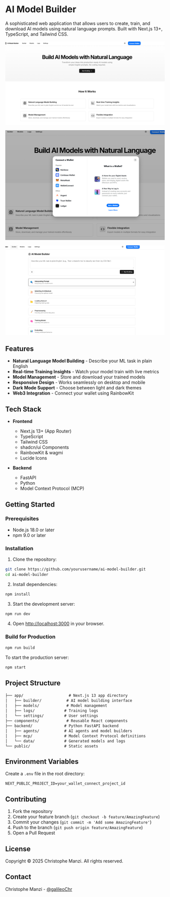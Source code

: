 # AI Model Builder

A sophisticated web application that allows users to create, train, and download AI models using natural language prompts. Built with Next.js 13+, TypeScript, and Tailwind CSS.

![alt text](<Screenshot 2025-03-27 001449.png>)

![alt text](<Screenshot 2025-03-27 001504.png>)

![alt text](<Screenshot 2025-03-27 001517.png>)

## Features

- **Natural Language Model Building** - Describe your ML task in plain English
- **Real-time Training Insights** - Watch your model train with live metrics
- **Model Management** - Store and download your trained models
- **Responsive Design** - Works seamlessly on desktop and mobile
- **Dark Mode Support** - Choose between light and dark themes
- **Web3 Integration** - Connect your wallet using RainbowKit

## Tech Stack

- **Frontend**
  - Next.js 13+ (App Router)
  - TypeScript
  - Tailwind CSS
  - shadcn/ui Components
  - RainbowKit & wagmi
  - Lucide Icons

- **Backend**
  - FastAPI
  - Python
  - Model Context Protocol (MCP)

## Getting Started

### Prerequisites

- Node.js 18.0 or later
- npm 9.0 or later

### Installation

1. Clone the repository:
```bash
git clone https://github.com/yourusername/ai-model-builder.git
cd ai-model-builder
```

2. Install dependencies:
```bash
npm install
```

3. Start the development server:
```bash
npm run dev
```

4. Open [http://localhost:3000](http://localhost:3000) in your browser.

### Build for Production

```bash
npm run build
```

To start the production server:
```bash
npm start
```

## Project Structure

```
├── app/                    # Next.js 13 app directory
│   ├── builder/           # AI model building interface
│   ├── models/            # Model management
│   ├── logs/             # Training logs
│   └── settings/         # User settings
├── components/            # Reusable React components
├── backend/              # Python FastAPI backend
│   ├── agents/           # AI agents and model builders
│   ├── mcp/              # Model Context Protocol definitions
│   └── data/             # Generated models and logs
└── public/               # Static assets
```

## Environment Variables

Create a `.env` file in the root directory:

```env
NEXT_PUBLIC_PROJECT_ID=your_wallet_connect_project_id
```

## Contributing

1. Fork the repository
2. Create your feature branch (`git checkout -b feature/AmazingFeature`)
3. Commit your changes (`git commit -m 'Add some AmazingFeature'`)
4. Push to the branch (`git push origin feature/AmazingFeature`)
5. Open a Pull Request

## License

Copyright © 2025 Christophe Manzi. All rights reserved.

## Contact

Christophe Manzi - [@galileoChr](https://github.com/galileoChr)
